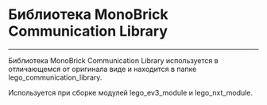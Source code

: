 # Библиотека MonoBrick Communication Library 
-------------------------------

Библиотека MonoBrick Communication Library используется в отличающемся от оригинала виде и находится в папке lego_communication_library.

Используется при сборке модулей lego_ev3_module и lego_nxt_module.